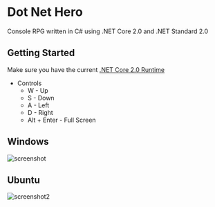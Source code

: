 # Dot Net Hero

Console RPG written in C# using .NET Core 2.0 and .NET Standard 2.0 
  
## Getting Started

Make sure you have the current [.NET Core 2.0 Runtime](https://www.microsoft.com/net/download/windows "Microsoft .NET Downloads")

* Controls
    * W - Up
    * S - Down
    * A - Left
    * D - Right
    * Alt + Enter - Full Screen
    
        
## Windows
![screenshot]

## Ubuntu
![screenshot2]

[screenshot]: https://image.prntscr.com/image/2aWen4iPTJ6__5w_vvH1sA.png
[screenshot2]: https://image.prntscr.com/image/951tS9fNTSq34AFXCV0-BQ.png
